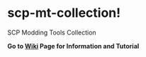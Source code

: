 # scp-mt-collection!
SCP Modding Tools Collection

**Go to [Wiki](https://github.com/WH0LEWHALE/scp-mt-collection/wiki) Page for Information and Tutorial**
